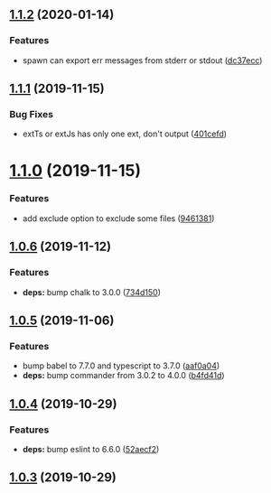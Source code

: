 ## [1.1.2](https://github.com/vta-js/tsc/compare/v1.1.1...v1.1.2) (2020-01-14)

### Features

- spawn can export err messages from stderr or stdout ([dc37ecc](https://github.com/vta-js/tsc/commit/dc37eccb982a86d5b3a67878232ae04e56d9e7b2))

## [1.1.1](https://github.com/vta-js/tsc/compare/v1.1.0...v1.1.1) (2019-11-15)

### Bug Fixes

- extTs or extJs has only one ext, don't output ([401cefd](https://github.com/vta-js/tsc/commit/401cefd38acbb12961d73f9d4c04531d89ce7a16))

# [1.1.0](https://github.com/vta-js/tsc/compare/v1.0.6...v1.1.0) (2019-11-15)

### Features

- add exclude option to exclude some files ([9461381](https://github.com/vta-js/tsc/commit/94613815beeb3512af331a7fc426cf8440bcb5cb))

## [1.0.6](https://github.com/vta-js/tsc/compare/v1.0.5...v1.0.6) (2019-11-12)

### Features

- **deps:** bump chalk to 3.0.0 ([734d150](https://github.com/vta-js/tsc/commit/734d1501a596d504fcf1d83dc83e886ee4026b27))

## [1.0.5](https://github.com/vta-js/tsc/compare/v1.0.4...v1.0.5) (2019-11-06)

### Features

- bump babel to 7.7.0 and typescript to 3.7.0 ([aaf0a04](https://github.com/vta-js/tsc/commit/aaf0a04c92503926ff8162ad814373b77b0adb77))
- **deps:** bump commander from 3.0.2 to 4.0.0 ([b4fd41d](https://github.com/vta-js/tsc/commit/b4fd41df9054fcc92bf9fa85bc7bd254eb0a0885))

## [1.0.4](https://github.com/vta-js/tsc/compare/1.0.2...1.0.4) (2019-10-29)

### Features

- **deps:** bump eslint to 6.6.0 ([52aecf2](https://github.com/vta-js/tsc/commit/52aecf29087c731d14d91522b444fe33b3110958))

## [1.0.3](https://github.com/vta-js/tsc/compare/1.0.2...1.0.3) (2019-10-29)
